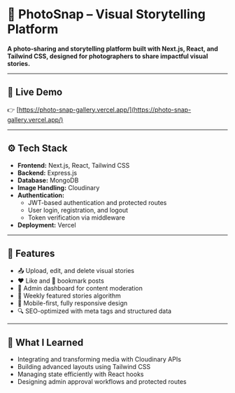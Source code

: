 # 📸 PhotoSnap – Visual Storytelling Platform

**A photo-sharing and storytelling platform built with Next.js, React, and Tailwind CSS, designed for photographers to share impactful visual stories.**

---

## 🚀 Live Demo

👉 [https://photo-snap-gallery.vercel.app/](https://photo-snap-gallery.vercel.app/)

---

## ⚙️ Tech Stack

- **Frontend:** Next.js, React, Tailwind CSS  
- **Backend:** Express.js  
- **Database:** MongoDB  
- **Image Handling:** Cloudinary  
- **Authentication:**  
  - JWT-based authentication and protected routes  
  - User login, registration, and logout  
  - Token verification via middleware  
- **Deployment:** Vercel

---

## 🎯 Features

- 📤 Upload, edit, and delete visual stories  
- ❤️ Like and 🔖 bookmark posts  
- 🔐 Admin dashboard for content moderation  
- 🌟 Weekly featured stories algorithm  
- 📱 Mobile-first, fully responsive design  
- 🔍 SEO-optimized with meta tags and structured data

---

## 🧠 What I Learned

- Integrating and transforming media with Cloudinary APIs  
- Building advanced layouts using Tailwind CSS  
- Managing state efficiently with React hooks  
- Designing admin approval workflows and protected routes


